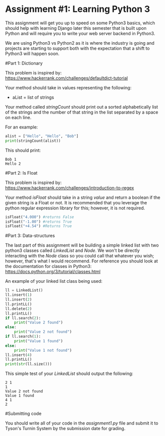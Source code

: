 # Assignment #1: Learning Python 3

This assignment will get you up to speed on some Python3 basics, which should help with learning Django later this semester that is built upon Python and will require you to write your web server backend in Python3.

We are using Python3 vs Python2 as it is where the industry is going and projects are starting to support both with the expectation that a shift to Python3 will happen soon.


#Part 1: Dictionary

This problem is inspired by: https://www.hackerrank.com/challenges/defaultdict-tutorial

Your method should take in values representing the following:

* aList = list of strings

Your method called *stringCount* should print out a sorted alphabetically list of the strings and the number of that string in the list separated by a space on each line.

For an example:

```python
alist = ["Hello", "Hello", "Bob"]
print(stringCount(alist))
```

This should print:

```
Bob 1
Hello 2
```

#Part 2: Is Float

This problem is inspired by: https://www.hackerrank.com/challenges/introduction-to-regex

Your method *isFloat* should take in a string *value* and return a boolean if the given string is a Float or not. It is recommended that you leverage the python regular expression library for this; however, it is not required.

```python
isFloat("4.0O0") #returns False
isFloat("-1.00") #returns True
isFloat("+4.54") #Returns True
```

#Part 3: Data-structures

The last part of this assignment will be building a simple linked list with two python3 classes called *LinkedList* and *Node*. We won't be directly interacting with the *Node* class so you could call that whatever you wish; however, that's what I would recommend. For reference you should look at the documentation for classes in Python3: https://docs.python.org/3/tutorial/classes.html

An example of your linked list class being used:

```python
ll = LinkedList()
ll.insert(1)
ll.insert(2)
ll.printLL()
ll.delete(2)
ll.printLL()
if ll.search(2):
	print("Value 2 found")
else:
	print("Value 2 not found")
if ll.search(1):
	print("Value 1 found")
else:
	print("Value 1 not found")
ll.insert(4)
ll.printLL()
print(str(ll.size()))
```

This simple test of your *LinkedList* should output the following:

```
2 1
1
Value 2 not found
Value 1 found
4 1
2
```

#Submitting code

You should write all of your code in the *assignment1.py* file and submit it to Tyson's Turnin System by the submission date for grading.
